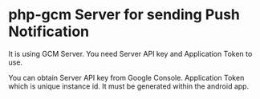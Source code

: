 # php-gcm Server for sending Push Notification 

It is using GCM Server. 
You need Server API key and Application Token to use. 

You can obtain Server API key from Google Console.
Application Token which is unique instance id. It must be generated within the android app.
